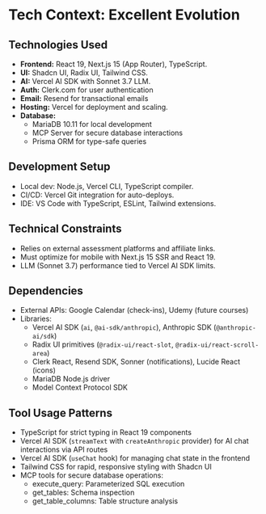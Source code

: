 # Tech Context: Excellent Evolution

## Technologies Used
- **Frontend:** React 19, Next.js 15 (App Router), TypeScript.
- **UI:** Shadcn UI, Radix UI, Tailwind CSS.
- **AI:** Vercel AI SDK with Sonnet 3.7 LLM.
- **Auth:** Clerk.com for user authentication
- **Email:** Resend for transactional emails
- **Hosting:** Vercel for deployment and scaling.
- **Database:**
  - MariaDB 10.11 for local development
  - MCP Server for secure database interactions
  - Prisma ORM for type-safe queries

## Development Setup
- Local dev: Node.js, Vercel CLI, TypeScript compiler.
- CI/CD: Vercel Git integration for auto-deploys.
- IDE: VS Code with TypeScript, ESLint, Tailwind extensions.

## Technical Constraints
- Relies on external assessment platforms and affiliate links.
- Must optimize for mobile with Next.js 15 SSR and React 19.
- LLM (Sonnet 3.7) performance tied to Vercel AI SDK limits.

## Dependencies
- External APIs: Google Calendar (check-ins), Udemy (future courses)
- Libraries:
  - Vercel AI SDK (`ai`, `@ai-sdk/anthropic`), Anthropic SDK (`@anthropic-ai/sdk`)
  - Radix UI primitives (`@radix-ui/react-slot`, `@radix-ui/react-scroll-area`)
  - Clerk React, Resend SDK, Sonner (notifications), Lucide React (icons)
  - MariaDB Node.js driver
  - Model Context Protocol SDK

## Tool Usage Patterns
- TypeScript for strict typing in React 19 components
- Vercel AI SDK (`streamText` with `createAnthropic` provider) for AI chat interactions via API routes
- Vercel AI SDK (`useChat` hook) for managing chat state in the frontend
- Tailwind CSS for rapid, responsive styling with Shadcn UI
- MCP tools for secure database operations:
  - execute_query: Parameterized SQL execution
  - get_tables: Schema inspection
  - get_table_columns: Table structure analysis